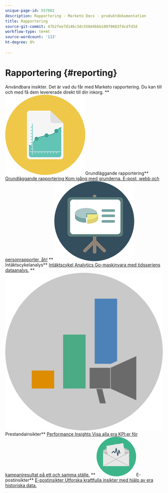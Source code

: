 ```yaml
---
unique-page-id: 557082
description: Rapportering - Marketo Docs - produktdokumentation
title: Rapportering
source-git-commit: 47b2fee7d146c3dc558d4bbb10070683f4cdfd3d
workflow-type: tm+mt
source-wordcount: '113'
ht-degree: 0%

---
```



# Rapportering {#reporting}

Användbara insikter. Det är vad du får med Marketo rapportering. Du kan till och med få dem levererade direkt till din inkorg.
** ![Grundläggande rapportering](assets/documents-bookmarks-17.png)Grundläggande rapportering** [Grundläggande rapportering Kom igång med grunderna. E-post, webb och personrapporter, åh!](https://docs.marketo.com/display/DOCS/Basic+Reporting)     ** ![Analys av intäktscykler](assets/seo-08.png)Intäktscykelanalys** [Intäktscykel Analytics Go-maskinvara med tidsseriens dataanalys.](https://docs.marketo.com/display/DOCS/Revenue+Cycle+Analytics)     ** ![Prestandainsikter](assets/mpi-for-docs-2x.png)Prestandainsikter** [Performance Insights Visa alla era KPI:er för kampanjresultat på ett och samma ställe.](https://docs.marketo.com/display/DOCS/Marketing+Performance+Insights)     ** ![E-postinsikter](assets/email-insights.png)E-postinsikter** [E-postinsikter Utforska kraftfulla insikter med hjälp av era historiska data.](https://docs.marketo.com/display/DOCS/Email+Insights)